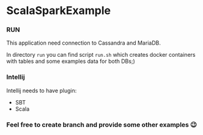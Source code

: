 # ScalaSparkExample

### RUN

This application need connection to Cassandra and MariaDB.

In directory ``run`` you can find script ``run.sh`` which creates docker containers with tables and some examples data
for both DBs;)

### Intellij

Intellij needs to have plugin:

- SBT
- Scala

### Feel free to create branch and provide some other examples 😉